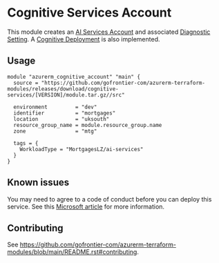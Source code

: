 # Cognitive Services Account

This module creates an [AI Services Account](https://registry.terraform.io/providers/hashicorp/azurerm/latest/docs/resources/cognitive_account) and associated [Diagnostic Setting](https://registry.terraform.io/providers/hashicorp/azurerm/latest/docs/resources/monitor_diagnostic_setting). A [Cognitive Deployment](https://registry.terraform.io/providers/hashicorp/azurerm/latest/docs/resources/cognitive_deployment) is also implemented.

## Usage

```hcl
module "azurerm_cognitive_account" "main" {
  source = "https://github.com/gofrontier-com/azurerm-terraform-modules/releases/download/cognitive-services/[VERSION]/module.tar.gz//src"

  environment         = "dev"
  identifier          = "mortgages"
  location            = "uksouth"
  resource_group_name = module.resource_group.name
  zone                = "mtg"

  tags = {
    WorkloadType = "MortgagesLZ/ai-services"
  }
}
```

## Known issues

You may need to agree to a code of conduct before you can deploy this service. See this [Microsoft article](https://learn.microsoft.com/en-us/legal/cognitive-services/openai/code-of-conduct) for more information.

## Contributing

See <https://github.com/gofrontier-com/azurerm-terraform-modules/blob/main/README.rst#contributing>.
